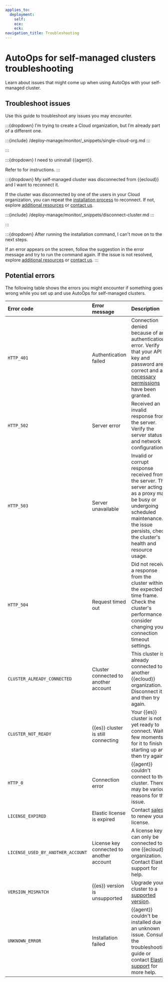 ```yaml
---
applies_to:
  deployment:
    self:
    ece:
    eck:
navigation_title: Troubleshooting
---
```


# AutoOps for self-managed clusters troubleshooting

Learn about issues that might come up when using AutoOps with your self-managed cluster.

## Troubleshoot issues

Use this guide to troubleshoot any issues you may encounter.

:::{dropdown} I’m trying to create a Cloud organization, but I’m already part of a different one.

:::{include} /deploy-manage/monitor/_snippets/single-cloud-org.md
:::

:::

:::{dropdown} I need to uninstall {{agent}}.

Refer to [](/solutions/security/configure-elastic-defend/uninstall-elastic-agent.md) for instructions.
:::

:::{dropdown} My self-managed cluster was disconnected from {{ecloud}} and I want to reconnect it.

If the cluster was disconnected by one of the users in your Cloud organization, you can repeat the [installation process](/deploy-manage/monitor/autoops/cc-connect-self-managed-to-autoops.md) to reconnect. If not, explore [additional resources](/troubleshoot/index.md#troubleshoot-additional-resources) or [contact us](/troubleshoot/index.md#contact-us).

:::{include} /deploy-manage/monitor/_snippets/disconnect-cluster.md
:::

:::

:::{dropdown} After running the installation command, I can't move on to the next steps.

If an error appears on the screen, follow the suggestion in the error message and try to run the command again. If the issue is not resolved, explore [additional resources](/troubleshoot/index.md#troubleshoot-additional-resources) or [contact us](/troubleshoot/index.md#contact-us).
:::

## Potential errors

The following table shows the errors you might encounter if something goes wrong while you set up and use AutoOps for self-managed clusters.

| Error code | Error message | Description |
| :--- | :--- | :--- |
| `HTTP_401` | Authentication failed | Connection denied because of an authentication error. Verify that your API key and password are correct and all [necessary permissions](/deploy-manage/monitor/autoops/cc-connect-self-managed-to-autoops.md#prerequisites) have been granted. |
| `HTTP_502` | Server error | Received an invalid response from the server. Verify the server status and network configuration. |
| `HTTP_503` | Server unavailable | Invalid or corrupt response received from the server. The server acting as a proxy may be busy or undergoing scheduled maintenance. If the issue persists, check the cluster's health and resource usage. |
| `HTTP_504` | Request timed out | Did not receive a response from the cluster within the expected time frame. Check the cluster's performance or consider changing your connection timeout settings. |
| `CLUSTER_ALREADY_CONNECTED` | Cluster connected to another account | This cluster is already connected to another {{ecloud}} organization. Disconnect it and then try again. |
| `CLUSTER_NOT_READY` | {{es}} cluster is still connecting | Your {{es}} cluster is not yet ready to connect. Wait a few moments for it to finish starting up and then try again. |
| `HTTP_0` | Connection error | {{agent}} couldn't connect to the cluster. There may be various reasons for this issue. |
| `LICENSE_EXPIRED` | Elastic license is expired | Contact [sales](https://www.elastic.co/contact#sales) to renew your license. |
| `LICENSE_USED_BY_ANOTHER_ACCOUNT` | License key connected to another account | A license key can only be connected to one {{ecloud}} organization. Contact Elastic support for help. |
| `VERSION_MISMATCH` | {{es}} version is unsupported | Upgrade your cluster to a [supported version](https://www.elastic.co/support/eol). |
| `UNKNOWN_ERROR` | Installation failed | {{agent}} couldn't be installed due to an unknown issue. Consult the troubleshooting guide or contact [Elastic support](https://cloud.elastic.co/login?source=support&fromURI=https%3A%2F%2Fauth.elastic.co%2Fapp%2Felastic-customer_dreammachinecustomer_1%2Fexkgw653gkKlRTQXQ1t7%2Fsso%2Fsaml) for more help. |